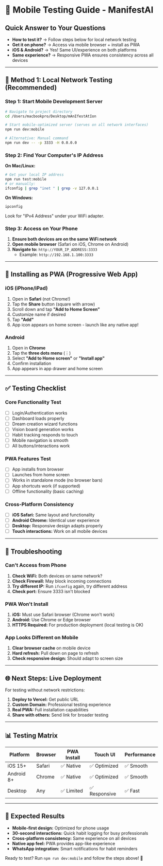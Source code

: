 # 📱 Mobile Testing Guide - ManifestAI

## Quick Answer to Your Questions
- **How to test it?** → Follow steps below for local network testing
- **Get it on phone?** → Access via mobile browser + install as PWA
- **iOS & Android?** → Yes! Same UI/experience on both platforms
- **Same experience?** → Responsive PWA ensures consistency across all devices

---

## 🚀 Method 1: Local Network Testing (Recommended)

### Step 1: Start Mobile Development Server
```bash
# Navigate to project directory
cd /Users/macbookpro/Desktop/mAnIfestAtIon

# Start mobile-optimized server (serves on all network interfaces)
npm run dev:mobile

# Alternative: Manual command
npm run dev -- -p 3333 -H 0.0.0.0
```

### Step 2: Find Your Computer's IP Address

**On Mac/Linux:**
```bash
# Get your local IP address
npm run test:mobile
# or manually:
ifconfig | grep "inet " | grep -v 127.0.0.1
```

**On Windows:**
```cmd
ipconfig
```
Look for "IPv4 Address" under your WiFi adapter.

### Step 3: Access on Your Phone

1. **Ensure both devices are on the same WiFi network**
2. **Open mobile browser** (Safari on iOS, Chrome on Android)
3. **Navigate to:** `http://YOUR_IP_ADDRESS:3333`
   - Example: `http://192.168.1.100:3333`

---

## 📲 Installing as PWA (Progressive Web App)

### iOS (iPhone/iPad)
1. Open in **Safari** (not Chrome!)
2. Tap the **Share** button (square with arrow)
3. Scroll down and tap **"Add to Home Screen"**
4. Customize name if desired
5. Tap **"Add"**
6. App icon appears on home screen - launch like any native app!

### Android
1. Open in **Chrome**
2. Tap the **three dots menu** (⋮)
3. Select **"Add to Home screen"** or **"Install app"**
4. Confirm installation
5. App appears in app drawer and home screen

---

## ✅ Testing Checklist

### Core Functionality Test
- [ ] Login/Authentication works
- [ ] Dashboard loads properly
- [ ] Dream creation wizard functions
- [ ] Vision board generation works
- [ ] Habit tracking responds to touch
- [ ] Mobile navigation is smooth
- [ ] All buttons/interactions work

### PWA Features Test
- [ ] App installs from browser
- [ ] Launches from home screen
- [ ] Works in standalone mode (no browser bars)
- [ ] App shortcuts work (if supported)
- [ ] Offline functionality (basic caching)

### Cross-Platform Consistency
- [ ] **iOS Safari:** Same layout and functionality
- [ ] **Android Chrome:** Identical user experience  
- [ ] **Desktop:** Responsive design adapts properly
- [ ] **Touch interactions:** Work on all mobile devices

---

## 🔧 Troubleshooting

### Can't Access from Phone
1. **Check WiFi:** Both devices on same network?
2. **Check Firewall:** May block incoming connections
3. **Try different IP:** Run `ifconfig` again, try different address
4. **Check port:** Ensure 3333 isn't blocked

### PWA Won't Install
1. **iOS:** Must use Safari browser (Chrome won't work)
2. **Android:** Use Chrome or Edge browser
3. **HTTPS Required:** For production deployment (local testing is OK)

### App Looks Different on Mobile
1. **Clear browser cache** on mobile device
2. **Hard refresh:** Pull down on page to refresh
3. **Check responsive design:** Should adapt to screen size

---

## 🌐 Next Steps: Live Deployment

For testing without network restrictions:

1. **Deploy to Vercel:** Get public URL
2. **Custom Domain:** Professional testing experience
3. **Real PWA:** Full installation capabilities
4. **Share with others:** Send link for broader testing

---

## 📊 Testing Matrix

| Platform | Browser | PWA Install | Touch UI | Performance |
|----------|---------|-------------|----------|-------------|
| iOS 15+  | Safari  | ✅ Native   | ✅ Optimized | ✅ Smooth |
| Android 8+ | Chrome | ✅ Native   | ✅ Optimized | ✅ Smooth |
| Desktop  | Any     | ✅ Limited  | ✅ Responsive | ✅ Fast |

---

## 🎯 Expected Results

- **Mobile-first design:** Optimized for phone usage
- **30-second interactions:** Quick habit logging for busy professionals  
- **Cross-platform consistency:** Same experience on all devices
- **Native app feel:** PWA provides app-like experience
- **WhatsApp integration:** Smart notifications for habit reminders

Ready to test? Run `npm run dev:mobile` and follow the steps above! 🚀